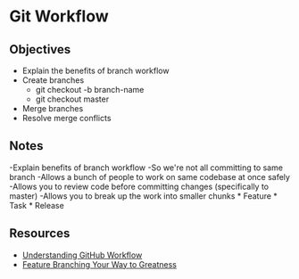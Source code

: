 # Git Workflow

## Objectives

- Explain the benefits of branch workflow
- Create branches
  * git checkout -b branch-name
  * git checkout master
- Merge branches
- Resolve merge conflicts

## Notes
-Explain benefits of branch workflow
  -So we're not all committing to same branch
  -Allows a bunch of people to work on same codebase at once safely
  -Allows you to review code before committing changes (specifically to master)
  -Allows you to break up the work into smaller chunks
    * Feature
    * Task
    * Release

## Resources

- [Understanding GitHub Workflow](https://guides.github.com/introduction/flow/)
- [Feature Branching Your Way to Greatness](https://www.atlassian.com/agile/software-development/branching)

